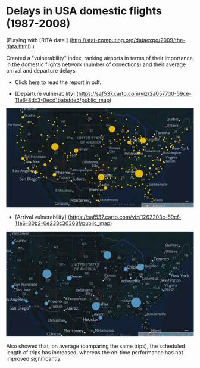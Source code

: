 # Delays in USA domestic flights (1987-2008)
(Playing with [RITA data.] (http://stat-computing.org/dataexpo/2009/the-data.html) )

Created a "vulnerability" index, ranking airports in terms of their importance in the domestic flights network (number of conections) and their average arrival and departure delays.

* Click [here](https://github.com/sarangof/air-travel-USA/blob/master/report.pdf) to read the report in pdf.

* [Departure vulnerability]
(https://saf537.carto.com/viz/2a0577d0-59ce-11e6-8dc3-0ecd1babdde5/public_map)

![alt text](https://github.com/sarangof/air-travel-USA/blob/master/plots/departure_vulnerability.png "Vulnerability in Continental USA (departures).")

* [Arrival vulnerability]
(https://saf537.carto.com/viz/1262203c-59cf-11e6-80b2-0e233c30368f/public_map)

![alt text](https://github.com/sarangof/air-travel-USA/blob/master/plots/arrival_vulnerability.png "Vulnerability index in Continental USA (arrivals).")

Also showed that, on average (comparing the same trips), the scheduled length of trips has increased, whereas the on-time performance has not improved significantly. 

